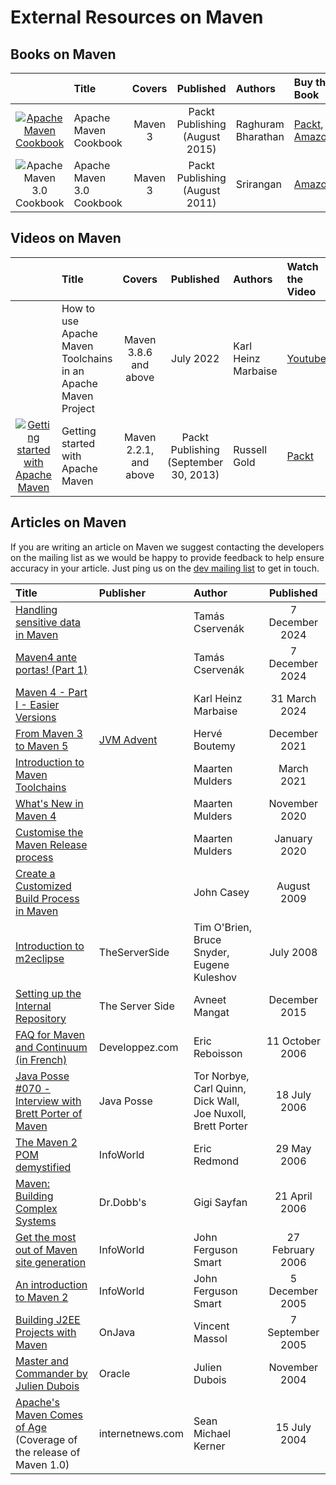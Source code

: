<!--
Licensed to the Apache Software Foundation (ASF) under one
or more contributor license agreements.  See the NOTICE file
distributed with this work for additional information
regarding copyright ownership.  The ASF licenses this file
to you under the Apache License, Version 2.0 (the
"License"); you may not use this file except in compliance
with the License.  You may obtain a copy of the License at

http://www.apache.org/licenses/LICENSE-2.0

Unless required by applicable law or agreed to in writing,
software distributed under the License is distributed on an
"AS IS" BASIS, WITHOUT WARRANTIES OR CONDITIONS OF ANY
KIND, either express or implied.  See the License for the
specific language governing permissions and limitations
under the License.
-->

<head>
   <title>External Resources on Maven</title>
   <meta name="author" content="Brett Porter" />
   <meta name="author" content="Vincent Massol" />
</head>

# External Resources on Maven

## Books on Maven

|                                                                                                                                                | Title                     | Covers  |           Published            | Authors            | Buy the Book                                                                                                                                                                            |
|:----------------------------------------------------------------------------------------------------------------------------------------------:|:--------------------------|:-------:|:------------------------------:|:-------------------|:----------------------------------------------------------------------------------------------------------------------------------------------------------------------------------------|
| [![Apache Maven Cookbook](images/books/apache_maven_cookbook.jpg)](https://www.packtpub.com/en-us/product/apache-maven-cookbook-9781785289453) | Apache Maven Cookbook     | Maven 3 | Packt Publishing (August 2015) | Raghuram Bharathan | [Packt](https://www.packtpub.com/en-us/product/apache-maven-cookbook-9781785289453), [Amazon](https://www.amazon.com/Apache-Maven-Cookbook-Raghuram-Bharathan/dp/1785286129/ref=sr_1_1) |
|                                      ![Apache Maven 3.0 Cookbook](images/books/apache_maven_cookbook.jpg)                                      | Apache Maven 3.0 Cookbook | Maven 3 | Packt Publishing (August 2011) | Srirangan          | [Amazon](https://www.amazon.com/Apache-Maven-3-Cookbook-Srirangan/dp/1849512442/ref=sr_1_1?ie=UTF8&amp;qid=1315861966&amp;sr=8-1)                                                       |

## Videos on Maven

|                                                                                                                                                    | Title                                                         |         Covers         |               Published               | Authors             | Watch the Video                                                                   |
|:--------------------------------------------------------------------------------------------------------------------------------------------------:|:--------------------------------------------------------------|:----------------------:|:-------------------------------------:|:--------------------|:----------------------------------------------------------------------------------|
|                                                                                                                                                    | How to use Apache Maven Toolchains in an Apache Maven Project | Maven 3.8.6 and above  |               July 2022               | Karl Heinz Marbaise | [Youtube](https://www.youtube.com/watch?v=-KbDcJcglPc)                            |
| [![Getting started with Apache Maven](images/books/getting_started.png)](https://www.youtube.com/playlist?list=PLTgRMOcmRb3OGBIfqPSZFk0Nn0B4xGZqs) | Getting started with Apache Maven                             | Maven 2.2.1, and above | Packt Publishing (September 30, 2013) | Russell Gold        | [Packt](https://www.youtube.com/playlist?list=PLTgRMOcmRb3OGBIfqPSZFk0Nn0B4xGZqs) |

## Articles on Maven

If you are writing an article on Maven we suggest contacting the developers on the mailing list as we would be happy to
provide feedback to help ensure accuracy in your article.
Just ping us on the [dev mailing list](mailing-lists.html) to get in touch.

| Title                                                                                                                                                      | Publisher                                 | Author                                                      |    Published     |
|:-----------------------------------------------------------------------------------------------------------------------------------------------------------|:------------------------------------------|:------------------------------------------------------------|:----------------:|
| [Handling sensitive data in Maven](https://cstamas.org/blog/2024/09/handling-sensitive-data-in-maven/)                                                     |                                           | Tamás Cservenák                                             | 7 December 2024  |
| [Maven4 ante portas! (Part 1)](https://cstamas.org/blog/2024/12/maven4-ante-portas/)                                                                       |                                           | Tamás Cservenák                                             | 7 December 2024  |
| [Maven 4 - Part I - Easier Versions](https://blog.soebes.io/posts/2024/03/2024-03-31-maven-4-part-i/)                                                      |                                           | Karl Heinz Marbaise                                         |  31 March 2024   |
| [From Maven 3 to Maven 5](https://www.javaadvent.com/2021/12/from-maven-3-to-maven-5.html)                                                                 | [JVM Advent](https://www.javaadvent.com/) | Hervé Boutemy                                               |  December 2021   |
| [Introduction to Maven Toolchains](https://maarten.mulders.it/2021/03/introduction-to-maven-toolchains/)                                                   |                                           | Maarten Mulders                                             |    March 2021    |
| [What's New in Maven 4](https://maarten.mulders.it/2020/11/whats-new-in-maven-4/)                                                                          |                                           | Maarten Mulders                                             |  November 2020   |
| [Customise the Maven Release process](https://maarten.mulders.it/2020/01/customise-the-maven-release-process/)                                             |                                           | Maarten Mulders                                             |   January 2020   |
| [Create a Customized Build Process in Maven](http://www.sonatype.com/people/2009/08/create-a-customized-build-process-in-maven/)                           |                                           | John Casey                                                  |   August 2009    |
| [Introduction to m2eclipse](https://www.theserverside.com/news/1363817/Introduction-to-m2eclipse)                                                          | TheServerSide                             | Tim O'Brien, Bruce Snyder, Eugene Kuleshov                  |    July 2008     |
| [Setting up the Internal Repository](https://www.theserverside.com/news/1364121/Setting-Up-a-Maven-Repository)                                             | The Server Side                           | Avneet Mangat                                               |  December 2015   |
| [FAQ for Maven and Continuum (in French)](http://java.developpez.com/faq/maven/)                                                                           | Developpez.com                            | Eric Reboisson                                              | 11 October 2006  |
| [Java Posse #070 - Interview with Brett Porter of Maven](http://www.javaposse.com/index.php?post_id=112128)                                                | Java Posse                                | Tor Norbye, Carl Quinn, Dick Wall, Joe Nuxoll, Brett Porter |   18 July 2006   |
| [The Maven 2 POM demystified](https://www.infoworld.com/article/2157688/the-maven-2-pom-demystified.html)                                                  | InfoWorld                                 | Eric Redmond                                                |   29 May 2006    |
| [Maven: Building Complex Systems](https://www.drdobbs.com/architecture-and-design/maven-building-complex-systems/186100398)                                | Dr.Dobb's                                 | Gigi Sayfan                                                 |  21 April 2006   |
| [Get the most out of Maven site generation](https://www.infoworld.com/article/2157610/get-the-most-out-of-maven-2-site-generation.html)                    | InfoWorld                                 | John Ferguson Smart                                         | 27 February 2006 |
| [An introduction to Maven 2](https://www.infoworld.com/article/2160333/an-introduction-to-maven-2.html)                                                    | InfoWorld                                 | John Ferguson Smart                                         | 5 December 2005  |
| [Building J2EE Projects with Maven](https://web.archive.org/web/20051228123436/http://www.onjava.com/pub/a/onjava/2005/09/07/maven.html)                   | OnJava                                    | Vincent Massol                                              | 7 September 2005 |
| [Master and Commander by Julien Dubois](https://web.archive.org/web/20041217085616/http://www.oracle.com/technology/pub/articles/masterj2ee/j2ee_wk2.html) | Oracle                                    | Julien Dubois                                               |  November 2004   |
| [Apache's Maven Comes of Age](http://www.internetnews.com/dev-news/article.php/3381841) (Coverage of the release of Maven 1.0)                             | internetnews.com                          | Sean Michael Kerner                                         |   15 July 2004   |

